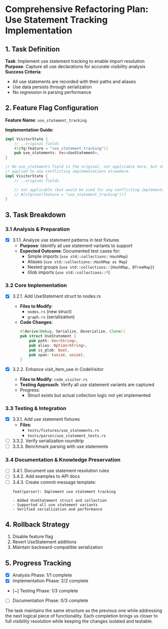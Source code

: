 # Comprehensive Refactoring Plan: Use Statement Tracking Implementation

## 1. Task Definition
**Task**: Implement use statement tracking to enable import resolution  
**Purpose**: Capture all use declarations for accurate visibility analysis  
**Success Criteria**:
- All use statements are recorded with their paths and aliases
- Use data persists through serialization
- No regression in parsing performance

## 2. Feature Flag Configuration
**Feature Name**: `use_statement_tracking`

**Implementation Guide**:
```rust
impl VisitorState {
    // ..original fields
    #[cfg(feature = "use_statement_tracking")]
    pub use_statements: Vec<UseStatement>,
}

// No use_statements field in the original, not applicable here, but should be
// applied to any conflicting implementations elsewhere.
impl VisitorState {
    // ..original fields

    // not applicable (but would be used for any conflicting implementations)
    // #[cfg(not(feature = "use_statement_tracking"))]
}
```

## 3. Task Breakdown

### 3.1 Analysis & Preparation
- [x] 3.1.1. Analyze use statement patterns in test fixtures
  - **Purpose**: Identify all use statement variants to support
  - **Expected Outcome**: Documented test cases for:
    - Simple imports (`use std::collections::HashMap`)
    - Aliases (`use std::collections::HashMap as Map`)
    - Nested groups (`use std::collections::{HashMap, BTreeMap}`)
    - Glob imports (`use std::collections::*`)

### 3.2 Core Implementation
- [x] 3.2.1. Add UseStatement struct to nodes.rs
  - **Files to Modify**:
    - `nodes.rs` (new struct)
    - `graph.rs` (serialization)
  - **Code Changes**:
    ```rust
    #[derive(Debug, Serialize, Deserialize, Clone)]
    pub struct UseStatement {
        pub path: Vec<String>,
        pub alias: Option<String>,
        pub is_glob: bool,
        pub span: (usize, usize),
    }
    ```

- [x] 3.2.2. Enhance visit_item_use in CodeVisitor
  - **Files to Modify**: `code_visitor.rs`
  - **Testing Approach**: Verify all use statement variants are captured
  - Progress:
    - Struct exists but actual collection logic not yet implemented

### 3.3 Testing & Integration
- [x] 3.3.1. Add use statement fixtures
  - **Files**:
    - `tests/fixtures/use_statements.rs`
    - `tests/parser/use_statement_tests.rs`
- [ ] 3.3.2. Verify serialization roundtrip
- [ ] 3.3.3. Benchmark parsing with use statements

### 3.4 Documentation & Knowledge Preservation
- [ ] 3.4.1. Document use statement resolution rules
- [ ] 3.4.2. Add examples to API docs
- [ ] 3.4.3. Create commit message template:
    ```
    feat(parser): Implement use statement tracking
    
    - Added UseStatement struct and collection
    - Supported all use statement variants
    - Verified serialization and performance
    ```

## 4. Rollback Strategy
1. Disable feature flag
2. Revert UseStatement additions
3. Maintain backward-compatible serialization

## 5. Progress Tracking
- [x] Analysis Phase: 1/1 complete
- [x] Implementation Phase: 2/2 complete
- [~] Testing Phase: 1/3 complete
- [ ] Documentation Phase: 0/3 complete

The task maintains the same structure as the previous one while addressing the next logical piece of functionality. Each completion brings us closer to full visibility resolution while keeping the changes isolated and testable.
